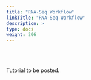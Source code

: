 ```yaml
---
title: "RNA-Seq Workflow"
linkTitle: "RNA-Seq Workflow"
description: >
type: docs
weight: 206
---
```


<br></br>

Tutorial to be posted.





